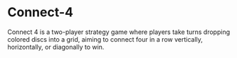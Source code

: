 # Connect-4
Connect 4 is a two-player strategy game where players take turns dropping colored discs into a grid, aiming to connect four in a row vertically, horizontally, or diagonally to win.
